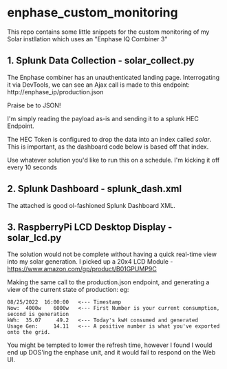 # enphase_custom_monitoring
This repo contains some little snippets for the custom monitoring of my Solar instllation which uses an "Enphase IQ Combiner 3"

## 1. Splunk Data Collection - solar_collect.py

The Enphase combiner has an unauthenticated landing page.
Interrogating it via DevTools, we can see an Ajax call is made to this endpoint: http://enphase_ip/production.json

Praise be to JSON!

I'm simply reading the payload as-is and sending it to a splunk HEC Endpoint.

The HEC Token is configured to drop the data into an index called *solar*.
This is important, as the dashboard code below is based off that index.

Use whatever solution you'd like to run this on a schedule.
I'm kicking it off every 10 seconds

## 2. Splunk Dashboard - splunk_dash.xml

The attached is good ol-fashioned Splunk Dashboard XML.

## 3. RaspberryPi LCD Desktop Display - solar_lcd.py

The solution would not be complete without having a quick real-time view into my solar generation.
I picked up a 20x4 LCD Module - https://www.amazon.com/gp/product/B01GPUMP9C

Making the same call to the production.json endpoint, and generating a view of the current state of production:
eg:

    08/25/2022  16:00:00   <--- Timestamp
    Now:  4000w    6000w   <--- First Number is your current consumption, second is generation
    kWh:  35.07     49.2   <--- Today's kwH consumed and generated
    Usage Gen:     14.11   <--- A positive number is what you've exported onto the grid.

You might be tempted to lower the refresh time, however I found I would end up DOS'ing the enphase unit, and it would fail to respond on the Web UI.

